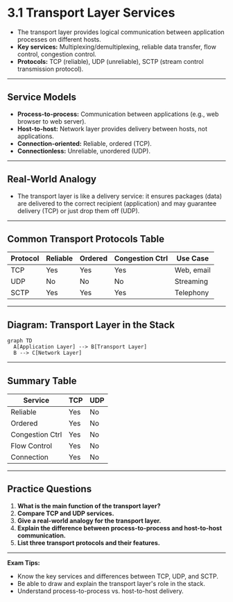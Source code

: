 # 3.1 Transport Layer Services

- The transport layer provides logical communication between application processes on different hosts.
- **Key services:** Multiplexing/demultiplexing, reliable data transfer, flow control, congestion control.
- **Protocols:** TCP (reliable), UDP (unreliable), SCTP (stream control transmission protocol).

---

## Service Models
- **Process-to-process:** Communication between applications (e.g., web browser to web server).
- **Host-to-host:** Network layer provides delivery between hosts, not applications.
- **Connection-oriented:** Reliable, ordered (TCP).
- **Connectionless:** Unreliable, unordered (UDP).

---

## Real-World Analogy
- The transport layer is like a delivery service: it ensures packages (data) are delivered to the correct recipient (application) and may guarantee delivery (TCP) or just drop them off (UDP).

---

## Common Transport Protocols Table
| Protocol | Reliable | Ordered | Congestion Ctrl | Use Case      |
|----------|---------|---------|----------------|--------------|
| TCP      | Yes     | Yes     | Yes            | Web, email   |
| UDP      | No      | No      | No             | Streaming    |
| SCTP     | Yes     | Yes     | Yes            | Telephony    |

---

## Diagram: Transport Layer in the Stack
```mermaid
graph TD
  A[Application Layer] --> B[Transport Layer]
  B --> C[Network Layer]
```

---

## Summary Table
| Service         | TCP      | UDP      |
|-----------------|----------|----------|
| Reliable        | Yes      | No       |
| Ordered         | Yes      | No       |
| Congestion Ctrl | Yes      | No       |
| Flow Control    | Yes      | No       |
| Connection      | Yes      | No       |

---

## Practice Questions
1. **What is the main function of the transport layer?**
2. **Compare TCP and UDP services.**
3. **Give a real-world analogy for the transport layer.**
4. **Explain the difference between process-to-process and host-to-host communication.**
5. **List three transport protocols and their features.**

---

**Exam Tips:**
- Know the key services and differences between TCP, UDP, and SCTP.
- Be able to draw and explain the transport layer's role in the stack.
- Understand process-to-process vs. host-to-host delivery. 